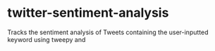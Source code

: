 # twitter-sentiment-analysis

Tracks the sentiment analysis of Tweets containing the user-inputted keyword using tweepy and 
